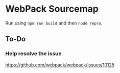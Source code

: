 # WebPack Sourcemap

Run using `npm run build` and then `node repro`.

## To-Do

### Help resolve the issue

https://github.com/webpack/webpack/issues/10125
